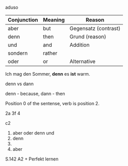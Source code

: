 aduso

| Conjunction | Meaning | Reason               |
| ----------- | ------- | -------------------- |
| aber        | but     | Gegensatz (contrast) |
| denn        | then    | Grund (reason)       |
| und         | and     | Addition             |
| sondern     | rather  |                      |
| oder        | or      | Alternative          |

Ich mag den Sommer, **denn** es **ist** warm.

denn vs dann

denn - because, dann - then

Position 0 of the sentense, verb is position 2.

2a
3f
4 

c2
1. aber
oder
denn
und
5. denn
6. 
7. aber

S.142 A2 + Perfekt lernen